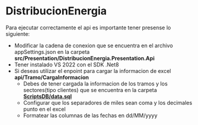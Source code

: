 # DistribucionEnergia

Para ejecutar correctamente el api es importante tener presense lo siguiente:
  * Modificar la cadena de conexion que se encuentra en el archivo appSettings.json en la carpeta __src/Presentation/DistribucionEnergia.Presentation.Api__
  * Tener instalado VS 2022 con el SDK .Net8
  * Si deseas utilizar el enpoint para cargar la informacion de excel __api/Tramo/CargaInformacion__
    * Debes de tener cargada la informacion de los tramos y los sectores(tipo clientes) que se encuentra en la carpeta __[ScriptsDB/data.sql](https://github.com/costica28/DistribucionEnergia/blob/main/ScriptsDB/data.sql)__
    * Configurar que los separadores de miles sean coma y los decimales punto en el excel
    * Formatear las columnas de las fechas en dd/MM/yyyy
